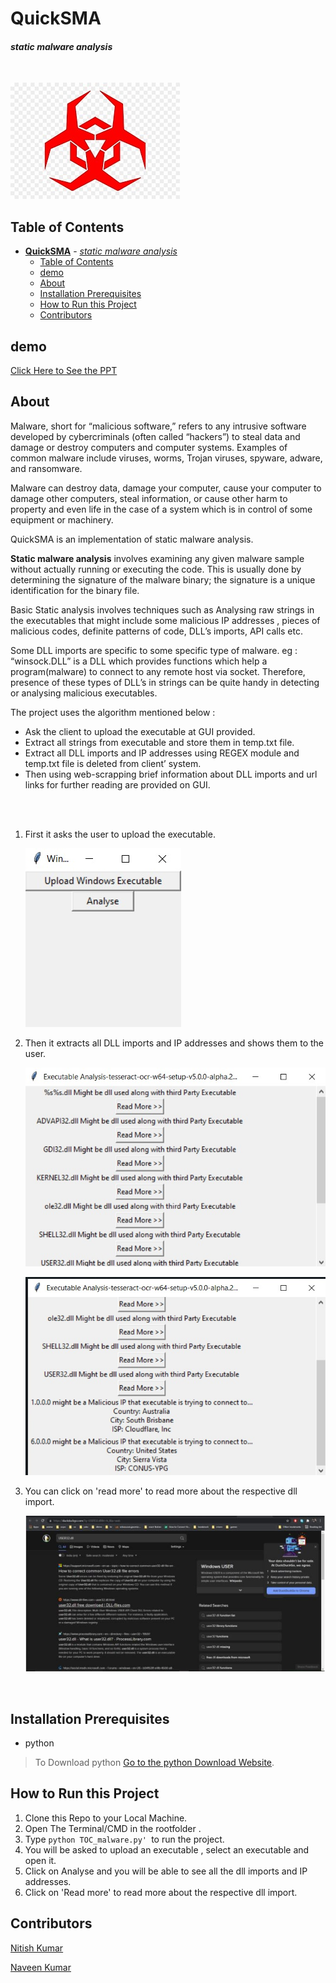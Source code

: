 # **QuickSMA** 
#### *static malware analysis*  
   
</br>

![Static Malware analysis](assets/icon.jfif)

## Table of Contents
- [**QuickSMA**](#quicktoll)
      - [*static malware analysis*](#an-autotmatice-toll-system)
  - [Table of Contents](#table-of-contents)
  - [demo](#demo)
  - [About](#about)
  - [Installation Prerequisites](#installation-prerequisites)
  - [How to Run this Project](#how-to-run-this-project)
  - [Contributors](#contributors)


## demo
[Click Here to See the PPT](https://drive.google.com/file/d/1jW2ijnGPyzz21Du5PvrWpJDr2dBdprRz/view?usp=sharing)

## About
Malware, short for “malicious software,” refers to any intrusive software developed by cybercriminals (often called “hackers”) to steal data and damage or destroy computers and computer systems. Examples of common malware include viruses, worms, Trojan viruses, spyware, adware, and ransomware.

Malware can destroy data, damage your computer, cause your computer to damage other computers, steal information, or cause other harm to property and even life in the case of a system which is in control of some equipment or machinery.

QuickSMA is an implementation of static malware analysis.

**Static malware analysis** involves examining any given malware sample without actually running or executing the code. This is usually done by determining the signature of the malware binary; the signature is a unique identification for the binary file. 

Basic Static analysis involves techniques such as Analysing raw strings in the executables that might
include some malicious IP addresses , pieces of malicious codes, definite patterns of code, DLL’s imports, API calls etc. 

Some DLL imports are specific to some specific type of malware.
eg : “winsock.DLL” is a DLL which provides functions which help a program(malware) to connect to any
remote host via socket.
Therefore, presence of these types of DLL’s in strings can be quite handy in detecting or analysing
malicious executables.

The project uses the algorithm mentioned below :

- Ask the client to upload the executable at GUI provided.
- Extract all strings from executable and store them in temp.txt file.
- Extract all DLL imports and IP addresses using REGEX module and temp.txt file is deleted from client’
system.
- Then using web-scrapping brief information about DLL imports and url links for further reading are
provided on GUI.

</br>
</br>

1. First it asks the user to upload the executable.

    ![Sample image](assets/upload.jfif)
    <br>

2. Then it extracts all DLL imports and IP addresses and shows them to the user.

    ![result 1 ](assets/r1.jfif)
    <br>

    ![result 2](assets/r2.jfif)
    <br>

3. You can click on 'read more' to read more about the respective dll import.

    ![search](assets/r3.jpg)
    <br>
</br>


## Installation Prerequisites
- python
>To Download python  [Go to the python Download Website](https://www.python.org/downloads/).



## How to Run this Project
1. Clone this Repo to your Local Machine.
2. Open The Terminal/CMD in the rootfolder .
3. Type ```python TOC_malware.py' ```to run the project.
4. You will be asked to upload an executable , select an executable and open it.  
6. Click on Analyse and you will be able to see all the dll imports and IP addresses.
7. Click on 'Read more' to read more about the respective dll import.


## Contributors
[Nitish Kumar](https://github.com/Nitish9711)

[Naveen Kumar](https://github.com/NaveenKumar519)

